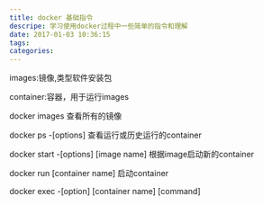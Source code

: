 ```yaml
---
title: docker 基础指令
descripe: 学习使用docker过程中一些简单的指令和理解
date: 2017-01-03 10:36:15
tags:
categories:
---
```


images:镜像,类型软件安装包

container:容器，用于运行images

docker images 查看所有的镜像

docker ps -[options] 查看运行或历史运行的container

docker start -[options] [image name] 根据image启动新的container

docker run [container name] 启动container

docker exec -[option] [container name] [command]
